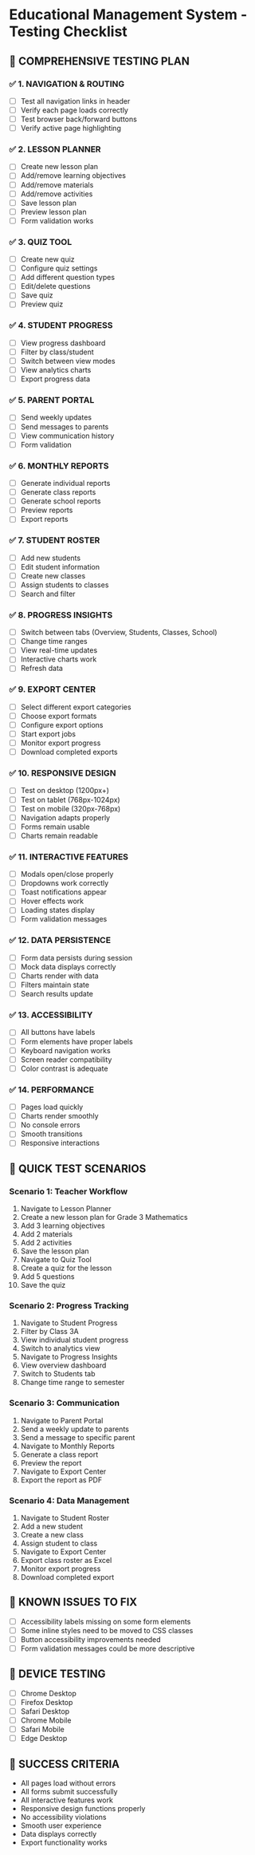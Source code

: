 # Educational Management System - Testing Checklist

## 🧪 **COMPREHENSIVE TESTING PLAN**

### **✅ 1. NAVIGATION & ROUTING**
- [ ] Test all navigation links in header
- [ ] Verify each page loads correctly
- [ ] Test browser back/forward buttons
- [ ] Verify active page highlighting

### **✅ 2. LESSON PLANNER**
- [ ] Create new lesson plan
- [ ] Add/remove learning objectives
- [ ] Add/remove materials
- [ ] Add/remove activities
- [ ] Save lesson plan
- [ ] Preview lesson plan
- [ ] Form validation works

### **✅ 3. QUIZ TOOL**
- [ ] Create new quiz
- [ ] Configure quiz settings
- [ ] Add different question types
- [ ] Edit/delete questions
- [ ] Save quiz
- [ ] Preview quiz

### **✅ 4. STUDENT PROGRESS**
- [ ] View progress dashboard
- [ ] Filter by class/student
- [ ] Switch between view modes
- [ ] View analytics charts
- [ ] Export progress data

### **✅ 5. PARENT PORTAL**
- [ ] Send weekly updates
- [ ] Send messages to parents
- [ ] View communication history
- [ ] Form validation

### **✅ 6. MONTHLY REPORTS**
- [ ] Generate individual reports
- [ ] Generate class reports
- [ ] Generate school reports
- [ ] Preview reports
- [ ] Export reports

### **✅ 7. STUDENT ROSTER**
- [ ] Add new students
- [ ] Edit student information
- [ ] Create new classes
- [ ] Assign students to classes
- [ ] Search and filter

### **✅ 8. PROGRESS INSIGHTS**
- [ ] Switch between tabs (Overview, Students, Classes, School)
- [ ] Change time ranges
- [ ] View real-time updates
- [ ] Interactive charts work
- [ ] Refresh data

### **✅ 9. EXPORT CENTER**
- [ ] Select different export categories
- [ ] Choose export formats
- [ ] Configure export options
- [ ] Start export jobs
- [ ] Monitor export progress
- [ ] Download completed exports

### **✅ 10. RESPONSIVE DESIGN**
- [ ] Test on desktop (1200px+)
- [ ] Test on tablet (768px-1024px)
- [ ] Test on mobile (320px-768px)
- [ ] Navigation adapts properly
- [ ] Forms remain usable
- [ ] Charts remain readable

### **✅ 11. INTERACTIVE FEATURES**
- [ ] Modals open/close properly
- [ ] Dropdowns work correctly
- [ ] Toast notifications appear
- [ ] Hover effects work
- [ ] Loading states display
- [ ] Form validation messages

### **✅ 12. DATA PERSISTENCE**
- [ ] Form data persists during session
- [ ] Mock data displays correctly
- [ ] Charts render with data
- [ ] Filters maintain state
- [ ] Search results update

### **✅ 13. ACCESSIBILITY**
- [ ] All buttons have labels
- [ ] Form elements have proper labels
- [ ] Keyboard navigation works
- [ ] Screen reader compatibility
- [ ] Color contrast is adequate

### **✅ 14. PERFORMANCE**
- [ ] Pages load quickly
- [ ] Charts render smoothly
- [ ] No console errors
- [ ] Smooth transitions
- [ ] Responsive interactions

## 🚀 **QUICK TEST SCENARIOS**

### **Scenario 1: Teacher Workflow**
1. Navigate to Lesson Planner
2. Create a new lesson plan for Grade 3 Mathematics
3. Add 3 learning objectives
4. Add 2 materials
5. Add 2 activities
6. Save the lesson plan
7. Navigate to Quiz Tool
8. Create a quiz for the lesson
9. Add 5 questions
10. Save the quiz

### **Scenario 2: Progress Tracking**
1. Navigate to Student Progress
2. Filter by Class 3A
3. View individual student progress
4. Switch to analytics view
5. Navigate to Progress Insights
6. View overview dashboard
7. Switch to Students tab
8. Change time range to semester

### **Scenario 3: Communication**
1. Navigate to Parent Portal
2. Send a weekly update to parents
3. Send a message to specific parent
4. Navigate to Monthly Reports
5. Generate a class report
6. Preview the report
7. Navigate to Export Center
8. Export the report as PDF

### **Scenario 4: Data Management**
1. Navigate to Student Roster
2. Add a new student
3. Create a new class
4. Assign student to class
5. Navigate to Export Center
6. Export class roster as Excel
7. Monitor export progress
8. Download completed export

## 🔧 **KNOWN ISSUES TO FIX**
- [ ] Accessibility labels missing on some form elements
- [ ] Some inline styles need to be moved to CSS classes
- [ ] Button accessibility improvements needed
- [ ] Form validation messages could be more descriptive

## 📱 **DEVICE TESTING**
- [ ] Chrome Desktop
- [ ] Firefox Desktop
- [ ] Safari Desktop
- [ ] Chrome Mobile
- [ ] Safari Mobile
- [ ] Edge Desktop

## 🎯 **SUCCESS CRITERIA**
- All pages load without errors
- All forms submit successfully
- All interactive features work
- Responsive design functions properly
- No accessibility violations
- Smooth user experience
- Data displays correctly
- Export functionality works














